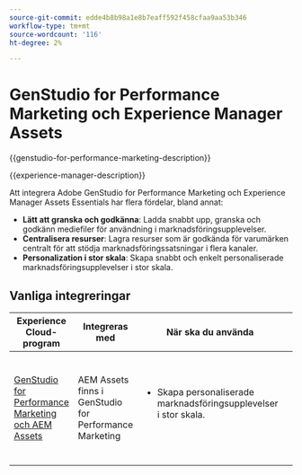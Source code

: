```yaml
---
source-git-commit: edde4b8b98a1e8b7eaff592f458cfaa9aa53b346
workflow-type: tm+mt
source-wordcount: '116'
ht-degree: 2%

---
```



# GenStudio for Performance Marketing och Experience Manager Assets

{{genstudio-for-performance-marketing-description}}

{{experience-manager-description}}

Att integrera Adobe GenStudio for Performance Marketing och Experience Manager Assets Essentials har flera fördelar, bland annat:

+ **Lätt att granska och godkänna**: Ladda snabbt upp, granska och godkänn mediefiler för användning i marknadsföringsupplevelser.
+ **Centralisera resurser**: Lagra resurser som är godkända för varumärken centralt för att stödja marknadsföringssatsningar i flera kanaler.
+ **Personalization i stor skala**: Skapa snabbt och enkelt personaliserade marknadsföringsupplevelser i stor skala.

## Vanliga integreringar

<table>
    <thead>
        <tr>
            <th>Experience Cloud-program</th>
            <th>Integreras med</th>
            <th>När ska du använda</th>
            <th>Vanliga användningsfall</th>
        </tr>
    </thead>
    <tbody>
        <tr>
            <td><a href="../../integrations/tutorials/aem-genstudio-for-performance-marketing/overview.md" target="_blank" rel="noreferrer">GenStudio for Performance Marketing och AEM Assets</a></td>
            <td>AEM Assets finns i GenStudio for Performance Marketing</td>
            <td>
                <ul style="margin-top: 0;">
                    <li>Skapa personaliserade marknadsföringsupplevelser i stor skala.</li>
                </ul>
            </td>
            <td>
                <ul style="margin-top: 0;">
                    <li>Överför, granska och godkänn varumärkesresurser.</li>
                    <li>Skapa bildvarianter av godkända varumärkesresurser som kan användas i marknadsföringsupplevelser.</li>&lt;
                </ul>
            </td>
        </tr>        
    </tbody>          
</table>
